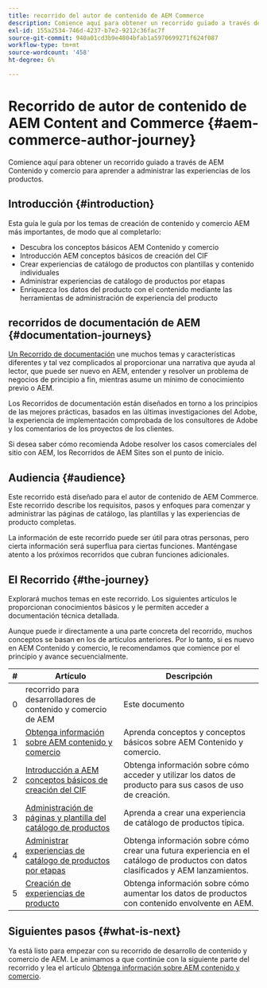 ```yaml
---
title: recorrido del autor de contenido de AEM Commerce
description: Comience aquí para obtener un recorrido guiado a través de la creación AEM Commerce
exl-id: 155a2534-746d-4237-b7e2-9212c36fac7f
source-git-commit: 940a01cd3b9e4804bfab1a5970699271f624f087
workflow-type: tm+mt
source-wordcount: '458'
ht-degree: 6%

---
```


# Recorrido de autor de contenido de AEM Content and Commerce {#aem-commerce-author-journey}

Comience aquí para obtener un recorrido guiado a través de AEM Contenido y comercio para aprender a administrar las experiencias de los productos.

## Introducción {#introduction}

Esta guía le guía por los temas de creación de contenido y comercio AEM más importantes, de modo que al completarlo:

* Descubra los conceptos básicos AEM Contenido y comercio
* Introducción AEM conceptos básicos de creación del CIF
* Crear experiencias de catálogo de productos con plantillas y contenido individuales
* Administrar experiencias de catálogo de productos por etapas
* Enriquezca los datos del producto con el contenido mediante las herramientas de administración de experiencia del producto

## recorridos de documentación de AEM {#documentation-journeys}

[Un Recorrido de documentación](/help/journey-documentation/documentation-journeys.md) une muchos temas y características diferentes y tal vez complicados al proporcionar una narrativa que ayuda al lector, que puede ser nuevo en AEM, entender y resolver un problema de negocios de principio a fin, mientras asume un mínimo de conocimiento previo o AEM.

Los Recorridos de documentación están diseñados en torno a los principios de las mejores prácticas, basados en las últimas investigaciones del Adobe, la experiencia de implementación comprobada de los consultores de Adobe y los comentarios de los proyectos de los clientes.

Si desea saber cómo recomienda Adobe resolver los casos comerciales del sitio con AEM, los Recorridos de AEM Sites son el punto de inicio.

## Audiencia {#audience}

Este recorrido está diseñado para el autor de contenido de AEM Commerce. Este recorrido describe los requisitos, pasos y enfoques para comenzar y administrar las páginas de catálogo, las plantillas y las experiencias de producto completas.

La información de este recorrido puede ser útil para otras personas, pero cierta información será superflua para ciertas funciones. Manténgase atento a los próximos recorridos que cubran funciones adicionales.

## El Recorrido {#the-journey}

Explorará muchos temas en este recorrido. Los siguientes artículos le proporcionan conocimientos básicos y le permiten acceder a documentación técnica detallada.

Aunque puede ir directamente a una parte concreta del recorrido, muchos conceptos se basan en los de artículos anteriores. Por lo tanto, si es nuevo en AEM Contenido y comercio, le recomendamos que comience por el principio y avance secuencialmente.

| # | Artículo | Descripción |
|---|---|---|
| 0 | recorrido para desarrolladores de contenido y comercio de AEM | Este documento |
| 1 | [Obtenga información sobre AEM contenido y comercio](/help/commerce-cloud/introduction.md) | Aprenda conceptos y conceptos básicos sobre AEM Contenido y comercio. |
| 2 | [Introducción a AEM conceptos básicos de creación del CIF](getting-started.md) | Obtenga información sobre cómo acceder y utilizar los datos de producto para sus casos de uso de creación. |
| 3 | [Administración de páginas y plantilla del catálogo de productos](catalog-templates.md) | Aprenda a crear una experiencia de catálogo de productos típica. |
| 4 | [Administrar experiencias de catálogo de productos por etapas](staged-catalog.md) | Obtenga información sobre cómo crear una futura experiencia en el catálogo de productos con datos clasificados y AEM lanzamientos. |
| 5 | [Creación de experiencias de producto](product-experience-management.md) | Obtenga información sobre cómo aumentar los datos de productos con contenido envolvente en AEM. |

## Siguientes pasos {#what-is-next}

Ya está listo para empezar con su recorrido de desarrollo de contenido y comercio de AEM. Le animamos a que continúe con la siguiente parte del recorrido y lea el artículo [Obtenga información sobre AEM contenido y comercio](/help/commerce-cloud/introduction.md).
